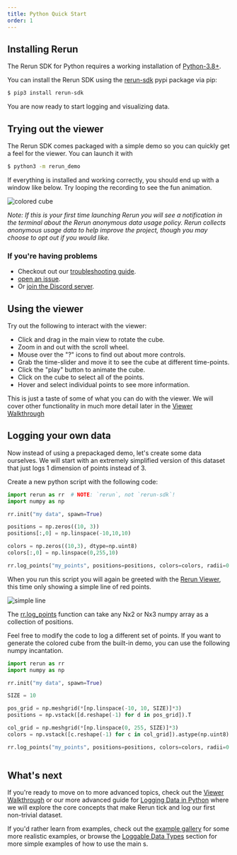 ```yaml
---
title: Python Quick Start
order: 1
---
```


## Installing Rerun

The Rerun SDK for Python requires a working installation of [Python-3.8+](https://www.python.org/).

You can install the Rerun SDK using the [rerun-sdk](https://pypi.org/project/rerun-sdk/) pypi package via pip:
```bash
$ pip3 install rerun-sdk
```

You are now ready to start logging and visualizing data.

## Trying out the viewer

The Rerun SDK comes packaged with a simple demo so you can quickly get a feel for the viewer. You can launch it with
```bash
$ python3 -m rerun_demo
```

If everything is installed and working correctly, you should end up with a window like below.
Try looping the recording to see the fun animation.

<picture>
  <source media="(max-width: 480px)" srcset="https://static.rerun.io/6e767ee4d13d9f4ccb887750302ea3934678672f_quickstart0_cube_480w.png">
  <source media="(max-width: 768px)" srcset="https://static.rerun.io/4544950fee5574bbd0fdbd511c2fbbdcf2ca99c9_quickstart0_cube_768w.png">
  <source media="(max-width: 1024px)" srcset="https://static.rerun.io/f1ae7def70ced930795b09a8d84973c3f3859ec4_quickstart0_cube_1024w.png">
  <source media="(max-width: 1200px)" srcset="https://static.rerun.io/14181fab1e3fde320e84727c3804cbc5259b4b93_quickstart0_cube_1200w.png">
  <img src="https://static.rerun.io/770ffcd66ebc020bb0ff00ec123e19f1fcb0a3a4_quickstart0_cube_full.png" alt="colored cube">
</picture>


*Note: If this is your first time launching Rerun you will see a notification in the terminal about the Rerun anonymous
data usage policy. Rerun collects anonymous usage data to help improve the project, though you may choose to opt out if you
would like.*

### If you're having problems
 * Checkout out our [troubleshooting guide](troubleshooting.md).
 * [open an issue](https://github.com/rerun-io/rerun/issues/new/choose).
 * Or [join the Discord server](https://discord.gg/PXtCgFBSmH).

## Using the viewer
Try out the following to interact with the viewer:
 * Click and drag in the main view to rotate the cube.
 * Zoom in and out with the scroll wheel.
 * Mouse over the "?" icons to find out about more controls.
 * Grab the time-slider and move it to see the cube at different time-points.
 * Click the "play" button to animate the cube.
 * Click on the cube to select all of the points.
 * Hover and select individual points to see more information.

This is just a taste of some of what you can do with the viewer. We will cover other functionality in much
more detail later in the [Viewer Walkthrough](viewer-walkthrough.md)

## Logging your own data
Now instead of using a prepackaged demo, let's create some data ourselves. We will start with an
extremely simplified version of this dataset that just logs 1 dimension of points instead of 3.

Create a new python script with the following code:
```python
import rerun as rr  # NOTE: `rerun`, not `rerun-sdk`!
import numpy as np

rr.init("my data", spawn=True)

positions = np.zeros((10, 3))
positions[:,0] = np.linspace(-10,10,10)

colors = np.zeros((10,3), dtype=np.uint8)
colors[:,0] = np.linspace(0,255,10)

rr.log_points("my_points", positions=positions, colors=colors, radii=0.5)
```

When you run this script you will again be greeted with the [Rerun Viewer](../reference/viewer/overview.md), this time
only showing a simple line of red points.

<picture>
  <source media="(max-width: 480px)" srcset="https://static.rerun.io/a4633eac537a4383a62db88d54c8b9e7260fdd95_quickstart1_line_480w.png">
  <source media="(max-width: 768px)" srcset="https://static.rerun.io/5950b31e3698641b79803cbe61d5160502537bff_quickstart1_line_768w.png">
  <source media="(max-width: 1024px)" srcset="https://static.rerun.io/e274fd2baa46d89365e2e31ee6a2158e00c4ca07_quickstart1_line_1024w.png">
  <source media="(max-width: 1200px)" srcset="https://static.rerun.io/3d0915cfdc86b25ed486693f80f65076e43d57fa_quickstart1_line_1200w.png">
  <img src="https://static.rerun.io/37d42194bc99cbb805e3ca53eba11c2896616893_quickstart1_line_full.png" alt="simple line">
</picture>


The [rr.log_points](https://ref.rerun.io/docs/python/latest/common/spatial_primitives/#rerun.log_points) function can
take any Nx2 or Nx3 numpy array as a collection of positions.

Feel free to modify the code to log a different set of points. If you want to generate the colored cube from the
built-in demo, you can use the following numpy incantation.
```python
import rerun as rr
import numpy as np

rr.init("my data", spawn=True)

SIZE = 10

pos_grid = np.meshgrid(*[np.linspace(-10, 10, SIZE)]*3)
positions = np.vstack([d.reshape(-1) for d in pos_grid]).T

col_grid = np.meshgrid(*[np.linspace(0, 255, SIZE)]*3)
colors = np.vstack([c.reshape(-1) for c in col_grid]).astype(np.uint8).T

rr.log_points("my_points", positions=positions, colors=colors, radii=0.5)
```

<picture>
  <source media="(max-width: 480px)" srcset="https://static.rerun.io/a624fdd8cd99414f12bb9e05b27d52720a48bd10_quickstart2_simple_cube_480w.png">
  <source media="(max-width: 768px)" srcset="https://static.rerun.io/eee0373668bb90fd6b66c3687012833a136dc969_quickstart2_simple_cube_768w.png">
  <source media="(max-width: 1024px)" srcset="https://static.rerun.io/81da909eb3e44058ac6c67071e2b57490ba6e0ed_quickstart2_simple_cube_1024w.png">
  <source media="(max-width: 1200px)" srcset="https://static.rerun.io/6eb065269db26ff92292c0d4360cd5affc197410_quickstart2_simple_cube_1200w.png">
  <img src="https://static.rerun.io/56b44aef7d6875c222219dcff2bc3a3d470c8891_quickstart2_simple_cube_full.png" alt="">
</picture>

## What's next

If you're ready to move on to more advanced topics, check out the [Viewer Walkthrough](viewer-walkthrough.md) or our
more advanced guide for [Logging Data in Python](logging-python.md) where we will explore the core concepts that make
Rerun tick and log our first non-trivial dataset.

If you'd rather learn from examples, check out the [example gallery](/examples) for some more realistic examples, or browse the [Loggable Data Types](../reference/data_types.md) section for more simple examples of how to use the main  s.
